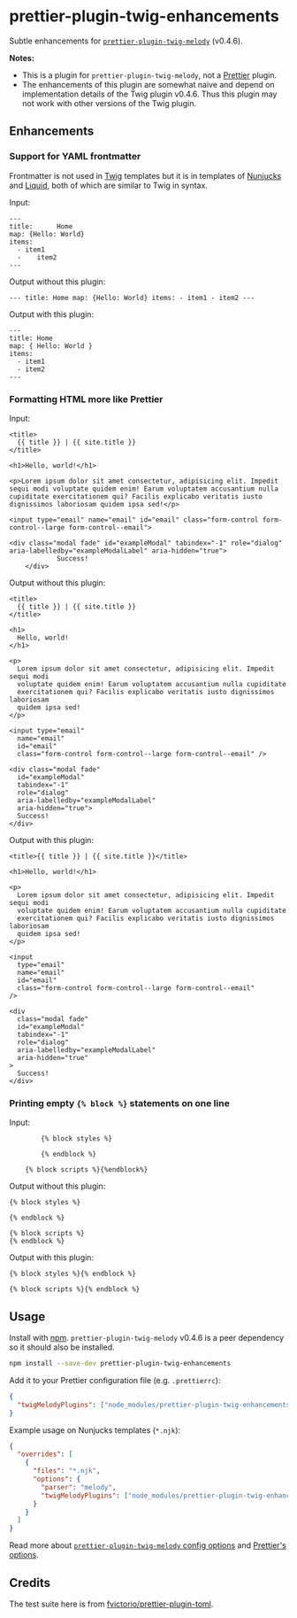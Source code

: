 # prettier-plugin-twig-enhancements

Subtle enhancements for [`prettier-plugin-twig-melody`](https://github.com/trivago/prettier-plugin-twig-melody) (v0.4.6).

**Notes:**
* This is a plugin for `prettier-plugin-twig-melody`, not a [Prettier](https://prettier.io/) plugin.
* The enhancements of this plugin are somewhat naive and depend on implementation details of the Twig plugin v0.4.6. Thus this plugin may not work with other versions of the Twig plugin.

## Enhancements

### Support for YAML frontmatter

Frontmatter is not used in [Twig](https://twig.symfony.com/) templates but it is in templates of [Nunjucks](https://mozilla.github.io/nunjucks/) and [Liquid](https://liquidjs.com/), both of which are similar to Twig in syntax.

Input:

```njk
---
title:      Home
map: {Hello: World}
items:
  - item1
  -    item2
---
```

Output without this plugin:

```njk
--- title: Home map: {Hello: World} items: - item1 - item2 ---
```

Output with this plugin:

```njk
---
title: Home
map: { Hello: World }
items:
  - item1
  - item2
---
```

### Formatting HTML more like Prettier

Input:

```njk
<title>
  {{ title }} | {{ site.title }}
</title>

<h1>Hello, world!</h1>

<p>Lorem ipsum dolor sit amet consectetur, adipisicing elit. Impedit sequi modi voluptate quidem enim! Earum voluptatem accusantium nulla cupiditate exercitationem qui? Facilis explicabo veritatis iusto dignissimos laboriosam quidem ipsa sed!</p>

<input type="email" name="email" id="email" class="form-control form-control--large form-control--email">

<div class="modal fade" id="exampleModal" tabindex="-1" role="dialog" aria-labelledby="exampleModalLabel" aria-hidden="true">
            Success!
    </div>
```

Output without this plugin:

```njk
<title>
  {{ title }} | {{ site.title }}
</title>

<h1>
  Hello, world!
</h1>

<p>
  Lorem ipsum dolor sit amet consectetur, adipisicing elit. Impedit sequi modi
  voluptate quidem enim! Earum voluptatem accusantium nulla cupiditate
  exercitationem qui? Facilis explicabo veritatis iusto dignissimos laboriosam
  quidem ipsa sed!
</p>

<input type="email"
  name="email"
  id="email"
  class="form-control form-control--large form-control--email" />

<div class="modal fade"
  id="exampleModal"
  tabindex="-1"
  role="dialog"
  aria-labelledby="exampleModalLabel"
  aria-hidden="true">
  Success!
</div>
```

Output with this plugin:

```njk
<title>{{ title }} | {{ site.title }}</title>

<h1>Hello, world!</h1>

<p>
  Lorem ipsum dolor sit amet consectetur, adipisicing elit. Impedit sequi modi
  voluptate quidem enim! Earum voluptatem accusantium nulla cupiditate
  exercitationem qui? Facilis explicabo veritatis iusto dignissimos laboriosam
  quidem ipsa sed!
</p>

<input
  type="email"
  name="email"
  id="email"
  class="form-control form-control--large form-control--email"
/>

<div
  class="modal fade"
  id="exampleModal"
  tabindex="-1"
  role="dialog"
  aria-labelledby="exampleModalLabel"
  aria-hidden="true"
>
  Success!
</div>
```

### Printing empty `{% block %}` statements on one line

Input:

```njk
        {% block styles %}

        {% endblock %}

    {% block scripts %}{%endblock%}
```

Output without this plugin:

```njk
{% block styles %}

{% endblock %}

{% block scripts %}
{% endblock %}
```

Output with this plugin:

```njk
{% block styles %}{% endblock %}

{% block scripts %}{% endblock %}
```

## Usage

Install with [npm](npmjs.com). `prettier-plugin-twig-melody` v0.4.6 is a peer dependency so it should also be installed.

```sh
npm install --save-dev prettier-plugin-twig-enhancements
```

Add it to your Prettier configuration file (e.g. `.prettierrc`):

```json
{
  "twigMelodyPlugins": ["node_modules/prettier-plugin-twig-enhancements"]
}
```

Example usage on Nunjucks templates (`*.njk`):

```json
{
  "overrides": [
    {
      "files": "*.njk",
      "options": {
        "parser": "melody",
        "twigMelodyPlugins": ["node_modules/prettier-plugin-twig-enhancements"]
      }
    }
  ]
}
```

Read more about [`prettier-plugin-twig-melody` config options](https://github.com/trivago/prettier-plugin-twig-melody#options) and [Prettier's options](https://prettier.io/docs/en/options.html).

## Credits

The test suite here is from [fvictorio/prettier-plugin-toml](https://github.com/fvictorio/prettier-plugin-toml).